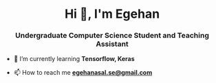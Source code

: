 <h1 align="center">Hi 👋, I'm Egehan</h1>
<h3 align="center">Undergraduate Computer Science Student and Teaching Assistant</h3>

- 🌱 I’m currently learning **Tensorflow, Keras**

- 📫 How to reach me **egehanasal.se@gmail.com**
